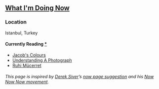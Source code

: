 ## [What I'm Doing Now](https://sadikkuzu.com/now/)

### Location
Istanbul, Turkey

#### Currently Reading [*](https://www.goodreads.com/review/list/26946293-sad-k?shelf=currently-reading)
- [Jacob's Colours](https://www.goodreads.com/book/show/28494615-yakup-un-renkleri)
- [Understanding A Photograph](https://www.goodreads.com/book/show/28093585-bir-foto-raf-anlamak)
- [Ruhi Mücerret](https://www.goodreads.com/book/show/17558236-ruhi-m-cerret)

###### This page is inspired by [Derek Siver](https://sivers.org)’s [now page suggestion](https://sivers.org/nowff) and his [Now Now Now movement](https://nownownow.com/about).
